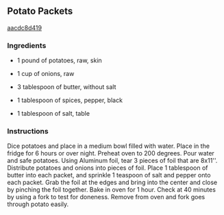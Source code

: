 ## Potato Packets

[aacdc8d419](http://www.food.com/recipe/potato-packets-398789)

### Ingredients

 - 1 pound of potatoes, raw, skin

 - 1 cup of onions, raw

 - 3 tablespoon of butter, without salt

 - 1 tablespoon of spices, pepper, black

 - 1 tablespoon of salt, table

### Instructions

Dice potatoes and place in a medium bowl filled with water. Place in the fridge for 6 hours or over night. Preheat oven to 200 degrees. Pour water and safe potatoes. Using Aluminum foil, tear 3 pieces of foil that are 8x11''. Distribute potatoes and onions into pieces of foil. Place 1 tablespoon of butter into each packet, and sprinkle 1 teaspoon of salt and pepper onto each packet. Grab the foil at the edges and bring into the center and close by pinching the foil together. Bake in oven for 1 hour. Check at 40 minutes by using a fork to test for doneness. Remove from oven and fork goes through potato easily.